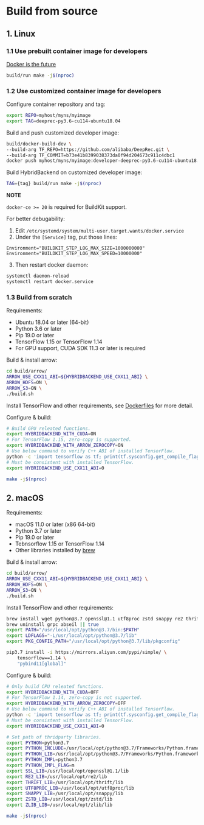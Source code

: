 # Build from source

## 1. Linux

### 1.1 Use prebuilt container image for developers

[Docker is the future](https://docs.docker.com/engine/install/)

```bash
build/run make -j$(nproc)
```

### 1.2 Use customized container image for developers

Configure container repository and tag:

```bash
export REPO=myhost/myns/myimage
export TAG=deeprec-py3.6-cu114-ubuntu18.04
```

Build and push customized developer image:

```bash
build/docker-build-dev \
--build-arg TF_REPO=https://github.com/alibaba/DeepRec.git \
--build-arg TF_COMMIT=b73e41b8399038373da0f94d204673c911c4dbc1
docker push myhost/myns/myimage:developer-deeprec-py3.6-cu114-ubuntu18.04
```

Build HybridBackend on customized developer image:

```bash
TAG={tag} build/run make -j$(nproc)
```

**NOTE**

`docker-ce >= 20` is required for BuildKit support.

For better debugability:

1. Edit `/etc/systemd/system/multi-user.target.wants/docker.service`
2. Under the `[Service]` tag, put those lines:

```
Environment="BUILDKIT_STEP_LOG_MAX_SIZE=1000000000"
Environment="BUILDKIT_STEP_LOG_MAX_SPEED=10000000"
```

3. Then restart docker daemon:

```bash
systemctl daemon-reload
systemctl restart docker.service
```

### 1.3 Build from scratch

Requirements:

- Ubuntu 18.04 or later (64-bit)
- Python 3.6 or later
- Pip 19.0 or later
- TensorFlow 1.15 or TensorFlow 1.14
- For GPU support, CUDA SDK 11.3 or later is required

Build & install arrow:

```bash
cd build/arrow/
ARROW_USE_CXX11_ABI=${HYBRIDBACKEND_USE_CXX11_ABI} \
ARROW_HDFS=ON \
ARROW_S3=ON \
./build.sh
```

Install TensorFlow and other requirements, see
[Dockerfiles](build/dockerfiles/) for more detail.

Configure & build:

```bash
# Build GPU releated functions.
export HYBRIDBACKEND_WITH_CUDA=ON
# For TensorFlow 1.15, zero-copy is supported.
export HYBRIDBACKEND_WITH_ARROW_ZEROCOPY=ON
# Use below command to verify C++ ABI of installed TensorFlow.
python -c 'import tensorflow as tf; print(tf.sysconfig.get_compile_flags())'
# Must be consistent with installed TensorFlow.
export HYBRIDBACKEND_USE_CXX11_ABI=0

make -j$(nproc)
```

## 2. macOS

Requirements:

- macOS 11.0 or later (x86 64-bit)
- Python 3.7 or later
- Pip 19.0 or later
- Tebnsorflow 1.15 or TensorFlow 1.14
- Other libraries installed by [brew](https://brew.sh/)

Build & install arrow:

```bash
cd build/arrow/
ARROW_USE_CXX11_ABI=${HYBRIDBACKEND_USE_CXX11_ABI} \
ARROW_HDFS=ON \
ARROW_S3=ON \
./build.sh
```

Install TensorFlow and other requirements:

```bash
brew install wget python@3.7 openssl@1.1 utf8proc zstd snappy re2 thrift zlib
brew uninstall grpc abseil || true
export PATH="/usr/local/opt/python@3.7/bin:$PATH"
export LDFLAGS="-L/usr/local/opt/python@3.7/lib"
export PKG_CONFIG_PATH="/usr/local/opt/python@3.7/lib/pkgconfig"

pip3.7 install -i https://mirrors.aliyun.com/pypi/simple/ \
    tensorflow==1.14 \
    "pybind11[global]"
```

Configure & build:

```bash
# Only build CPU releated functions.
export HYBRIDBACKEND_WITH_CUDA=OFF
# For TensorFlow 1.14, zero-copy is not supported.
export HYBRIDBACKEND_WITH_ARROW_ZEROCOPY=OFF
# Use below command to verify C++ ABI of installed TensorFlow.
python -c 'import tensorflow as tf; print(tf.sysconfig.get_compile_flags())'
# Must be consistent with installed TensorFlow.
export HYBRIDBACKEND_USE_CXX11_ABI=0

# Set path of thridparty libraries.
export PYTHON=python3.7
export PYTHON_INCLUDE=/usr/local/opt/python@3.7/Frameworks/Python.framework/Versions/Current/include
export PYTHON_LIB=/usr/local/opt/python@3.7/Frameworks/Python.framework/Versions/Current/lib
export PYTHON_IMPL=python3.7
export PYTHON_IMPL_FLAG=m
export SSL_LIB=/usr/local/opt/openssl@1.1/lib
export RE2_LIB=/usr/local/opt/re2/lib
export THRIFT_LIB=/usr/local/opt/thrift/lib
export UTF8PROC_LIB=/usr/local/opt/utf8proc/lib
export SNAPPY_LIB=/usr/local/opt/snappy/lib
export ZSTD_LIB=/usr/local/opt/zstd/lib
export ZLIB_LIB=/usr/local/opt/zlib/lib

make -j$(nproc)
```
